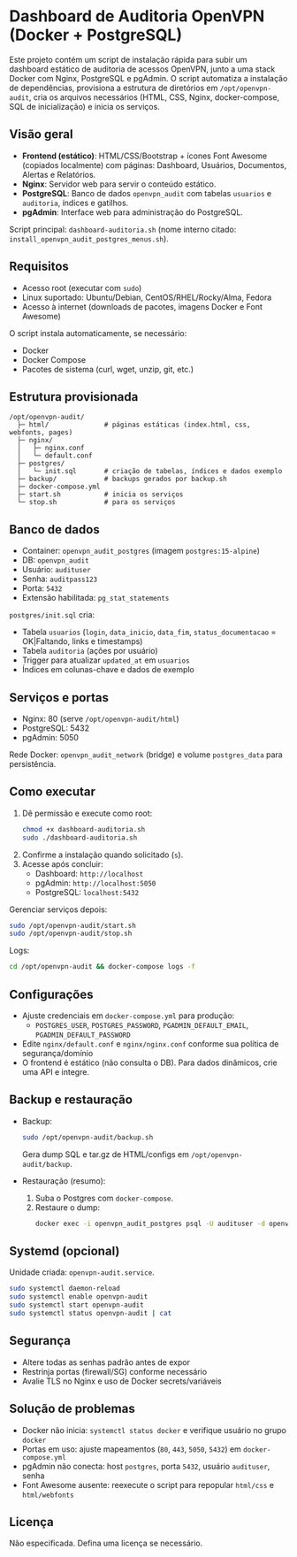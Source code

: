 # Dashboard de Auditoria OpenVPN (Docker + PostgreSQL)

Este projeto contém um script de instalação rápida para subir um dashboard estático de auditoria de acessos OpenVPN, junto a uma stack Docker com Nginx, PostgreSQL e pgAdmin. O script automatiza a instalação de dependências, provisiona a estrutura de diretórios em `/opt/openvpn-audit`, cria os arquivos necessários (HTML, CSS, Nginx, docker-compose, SQL de inicialização) e inicia os serviços.

## Visão geral
- **Frontend (estático)**: HTML/CSS/Bootstrap + ícones Font Awesome (copiados localmente) com páginas: Dashboard, Usuários, Documentos, Alertas e Relatórios.
- **Nginx**: Servidor web para servir o conteúdo estático.
- **PostgreSQL**: Banco de dados `openvpn_audit` com tabelas `usuarios` e `auditoria`, índices e gatilhos.
- **pgAdmin**: Interface web para administração do PostgreSQL.

Script principal: `dashboard-auditoria.sh` (nome interno citado: `install_openvpn_audit_postgres_menus.sh`).

## Requisitos
- Acesso root (executar com `sudo`)
- Linux suportado: Ubuntu/Debian, CentOS/RHEL/Rocky/Alma, Fedora
- Acesso à internet (downloads de pacotes, imagens Docker e Font Awesome)

O script instala automaticamente, se necessário:
- Docker
- Docker Compose
- Pacotes de sistema (curl, wget, unzip, git, etc.)

## Estrutura provisionada
```
/opt/openvpn-audit/
  ├─ html/              # páginas estáticas (index.html, css, webfonts, pages)
  ├─ nginx/
  │   ├─ nginx.conf
  │   └─ default.conf
  ├─ postgres/
  │   └─ init.sql       # criação de tabelas, índices e dados exemplo
  ├─ backup/            # backups gerados por backup.sh
  ├─ docker-compose.yml
  ├─ start.sh           # inicia os serviços
  └─ stop.sh            # para os serviços
```

## Banco de dados
- Container: `openvpn_audit_postgres` (imagem `postgres:15-alpine`)
- DB: `openvpn_audit`
- Usuário: `audituser`
- Senha: `auditpass123`
- Porta: `5432`
- Extensão habilitada: `pg_stat_statements`

`postgres/init.sql` cria:
- Tabela `usuarios` (`login`, `data_inicio`, `data_fim`, `status_documentacao` = OK|Faltando, links e timestamps)
- Tabela `auditoria` (ações por usuário)
- Trigger para atualizar `updated_at` em `usuarios`
- Índices em colunas-chave e dados de exemplo

## Serviços e portas
- Nginx: 80 (serve `/opt/openvpn-audit/html`)
- PostgreSQL: 5432
- pgAdmin: 5050

Rede Docker: `openvpn_audit_network` (bridge) e volume `postgres_data` para persistência.

## Como executar
1. Dê permissão e execute como root:
   ```bash
   chmod +x dashboard-auditoria.sh
   sudo ./dashboard-auditoria.sh
   ```
2. Confirme a instalação quando solicitado (`s`).
3. Acesse após concluir:
   - Dashboard: `http://localhost`
   - pgAdmin: `http://localhost:5050`
   - PostgreSQL: `localhost:5432`

Gerenciar serviços depois:
```bash
sudo /opt/openvpn-audit/start.sh
sudo /opt/openvpn-audit/stop.sh
```

Logs:
```bash
cd /opt/openvpn-audit && docker-compose logs -f
```

## Configurações
- Ajuste credenciais em `docker-compose.yml` para produção:
  - `POSTGRES_USER`, `POSTGRES_PASSWORD`, `PGADMIN_DEFAULT_EMAIL`, `PGADMIN_DEFAULT_PASSWORD`
- Edite `nginx/default.conf` e `nginx/nginx.conf` conforme sua política de segurança/domínio
- O frontend é estático (não consulta o DB). Para dados dinâmicos, crie uma API e integre.

## Backup e restauração
- Backup:
  ```bash
  sudo /opt/openvpn-audit/backup.sh
  ```
  Gera dump SQL e tar.gz de HTML/configs em `/opt/openvpn-audit/backup`.

- Restauração (resumo):
  1) Suba o Postgres com `docker-compose`.
  2) Restaure o dump:
     ```bash
     docker exec -i openvpn_audit_postgres psql -U audituser -d openvpn_audit < /caminho/para/backup_database.sql
     ```

## Systemd (opcional)
Unidade criada: `openvpn-audit.service`.
```bash
sudo systemctl daemon-reload
sudo systemctl enable openvpn-audit
sudo systemctl start openvpn-audit
sudo systemctl status openvpn-audit | cat
```

## Segurança
- Altere todas as senhas padrão antes de expor
- Restrinja portas (firewall/SG) conforme necessário
- Avalie TLS no Nginx e uso de Docker secrets/variáveis

## Solução de problemas
- Docker não inicia: `systemctl status docker` e verifique usuário no grupo `docker`
- Portas em uso: ajuste mapeamentos (`80`, `443`, `5050`, `5432`) em `docker-compose.yml`
- pgAdmin não conecta: host `postgres`, porta `5432`, usuário `audituser`, senha
- Font Awesome ausente: reexecute o script para repopular `html/css` e `html/webfonts`

## Licença
Não especificada. Defina uma licença se necessário.

